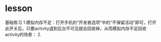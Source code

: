 # lesson
基础练习
1.模拟内存不足：打开手机的“开发者选项”中的“不保留活动”即可，打开此开关后，只要activity退到后台不可见就会回收掉，从而模拟内存不足回收activity的场景：
2.

